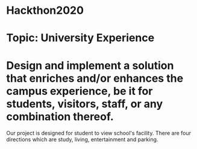 # Hackthon2020
# Topic: University Experience
# Design and implement a solution that enriches and/or enhances the campus experience, be it for students, visitors, staff, or any combination thereof.
Our project is designed for student to view school's facility. There are four directions which are study, living, entertainment and parking. 
